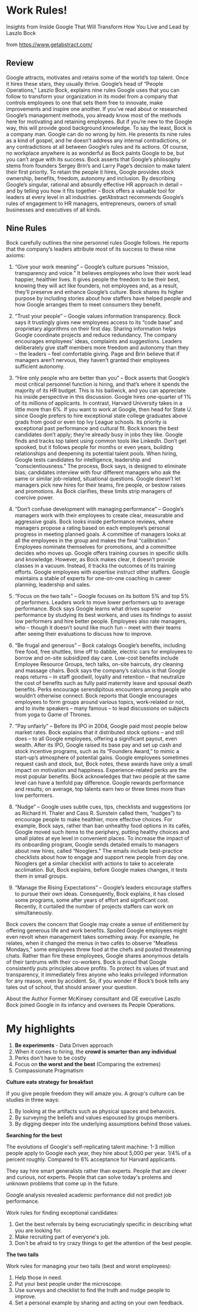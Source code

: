 # Work Rules!

Insights from Inside Google That Will Transform How You Live and Lead
by Laszlo Bock

from https://www.getabstract.com/

## Review

Google attracts, motivates and retains some of the world’s top talent. Once it hires these stars, they usually thrive. Google’s head of “People Operations,” Laszlo Bock, explains nine rules Google uses that you can follow to transform your organization in its model from a company that controls employees to one that sets them free to innovate, make improvements and inspire one another. If you’ve read about or researched Google’s management methods, you already know most of the methods here for motivating and retaining employees. But if you’re new to the Google way, this will provide good background knowledge. To say the least, Bock is a company man. Google can do no wrong by him. He presents its nine rules as a kind of gospel, and he doesn’t address any internal contradictions, or any contradictions at all between Google’s rules and its actions. Of course, no workplace anywhere is as wonderful as Bock paints Google to be, but you can’t argue with its success. Bock asserts that Google’s philosophy stems from founders Sergey Brin’s and Larry Page’s decision to make talent their first priority. To retain the people it hires, Google provides stock ownership, benefits, freedom, autonomy and inclusion. By describing Google’s singular, rational and absurdly effective HR approach in detail – and by telling you how it fits together – Bock offers a valuable tool for leaders at every level in all industries. getAbstract recommends Google’s rules of engagement to HR managers, entrepreneurs, owners of small businesses and executives of all kinds.

## Nine Rules

Bock carefully outlines the nine personnel rules Google follows. He reports that the company’s leaders attribute most of its success to these nine axioms:

1. “Give your work meaning” – Google’s culture pursues “mission, transparency and voice.” It believes employees who love their work lead happier, healthier lives. It gives people the freedom to be their best, knowing they will act like founders, not employees and, as a result, they’ll preserve and enhance Google’s culture. Bock shares its higher purpose by including stories about how staffers have helped people and how Google arranges them to meet consumers they benefit.

2. “Trust your people” – Google values information transparency. Bock says it trustingly gives new employees access to its “code base” and proprietary algorithms on their first day. Sharing information helps Google coordinate projects and reduce redundancy. The company encourages employees’ ideas, complaints and suggestions. Leaders deliberately give staff members more freedom and autonomy than they – the leaders – feel comfortable giving. Page and Brin believe that if managers aren’t nervous, they haven’t granted their employees sufficient autonomy.

3. “Hire only people who are better than you” – Bock asserts that Google’s most critical personnel function is hiring, and that’s where it spends the majority of its HR budget. This is his bailiwick, and you can appreciate his inside perspective in this discussion. Google hires one-quarter of 1% of its millions of applicants. In contrast, Harvard University takes in a little more than 6%. If you want to work at Google, then head for State U. since Google prefers to hire exceptional state college graduates above grads from good or even top Ivy League schools. Its priority is exceptional past performance and cultural fit. Bock knows the best candidates don’t apply; they’re already busy in jobs they like. Google finds and tracks top talent using common tools like LinkedIn. Don’t get spooked, but it follows people for months or even years, building relationships and deepening its potential talent pools. When hiring, Google tests candidates for intelligence, leadership and “conscientiousness.” The process, Bock says, is designed to eliminate bias; candidates interview with four different managers who ask the same or similar job-related, situational questions. Google doesn’t let managers pick new hires for their teams, fire people, or bestow raises and promotions. As Bock clarifies, these limits strip managers of coercive power.

4. “Don’t confuse development with managing performance” – Google’s managers work with their employees to create clear, measurable and aggressive goals. Bock looks inside performance reviews, where managers propose a rating based on each employee’s personal progress in meeting planned goals. A committee of managers looks at all the employees in the group and makes the final “calibration.” Employees nominate themselves for promotions, and a committee decides who moves up. Google offers training courses in specific skills and knowledge. However, as Bock makes clear, it doesn’t provide classes in a vacuum. Instead, it tracks the outcomes of its training efforts. Google employees with expertise instruct other staffers. Google maintains a stable of experts for one-on-one coaching in career planning, leadership and sales.

5. “Focus on the two tails” – Google focuses on its bottom 5% and top 5% of performers. Leaders work to move lower performers up to average performance. Bock says Google learns what drives superior performance by studying its best workers, and uses its findings to assist low performers and hire better people. Employees also rate managers, who – though it doesn’t sound like much fun – meet with their teams after seeing their evaluations to discuss how to improve.

6. “Be frugal and generous” – Bock catalogs Google’s benefits, including free food, free shuttles, time off to dabble, electric cars for employees to borrow and on-site subsidized day care. Low-cost benefits include Employee Resource Groups, tech talks, on-site haircuts, dry cleaning and massage chairs. Bock says the company’s calculus is that Google reaps returns – in staff goodwill, loyalty and retention – that neutralize the cost of benefits such as fully paid maternity leave and spousal death benefits. Perks encourage serendipitous encounters among people who wouldn’t otherwise connect. Bock reports that Google encourages employees to form groups around various topics, work-related or not, and to invite speakers – many famous – to lead discussions on subjects from yoga to Game of Thrones.

7. “Pay unfairly” – Before its IPO in 2004, Google paid most people below market rates. Bock explains that it distributed stock options – and still does – to all Google employees, offering a significant payout, even wealth. After its IPO, Google raised its base pay and set up cash and stock incentive programs, such as its “Founders Award,” to mimic a start-up’s atmosphere of potential gains. Google employees sometimes request cash and stock, but, Bock notes, these awards have only a small impact on motivation and happiness. Experience-related perks are the most popular benefits. Bock acknowledges that two people at the same level can have a tenfold pay difference. Google rewards performance and results; on average, top talents earn two or three times more than low performers.

8. “Nudge” – Google uses subtle cues, tips, checklists and suggestions (or as Richard H. Thaler and Cass R. Sunstein called them, “nudges”) to encourage people to make healthier, more effective choices. For example, Bock says, rather than ban unhealthy food options in its cafés, Google moved such items to the periphery, putting healthy choices and small plates at eye level in convenient places. To increase the impact of its onboarding program, Google sends detailed emails to managers about new hires, called “Nooglers.” The emails include best-practice checklists about how to engage and support new people from day one. Nooglers get a similar checklist with actions to take to accelerate acclimation. But, Bock explains, before Google makes changes, it tests them in small groups.

9. “Manage the Rising Expectations” – Google’s leaders encourage staffers to pursue their own ideas. Consequently, Bock explains, it has closed some programs, some after years of effort and significant cost. Recently, it curtailed the number of projects staffers can work on simultaneously.

Bock covers the concern that Google may create a sense of entitlement by offering generous life and work benefits. Spoiled Google employees might even revolt when management takes something away. For example, he relates, when it changed the menus in two cafés to observe “Meatless Mondays,” some employees threw food at the chefs and posted threatening chats. Rather than fire these employees, Google shares anonymous details of their tantrums with their co-workers. Bock is proud that Google consistently puts principles above profits. To protect its values of trust and transparency, it immediately fires anyone who leaks privileged information for any reason, even by accident. So, if you wonder if Bock’s book tells any tales out of school, that should answer your question.

About the Author
Former McKinsey consultant and GE executive Laszlo Bock joined Google in its infancy and oversees its People Operations.

# My highlights

1. **Be experiments** - Data Driven approach
2. When it comes to hiring, the **crowd is smarter than any individual**
3. Perks don't have to be costly
4. Focus on **the worst and the best** (Comparing the extremes)
5. Compassionate Pragmatism

**Culture eats strategy for breakfast**

If you give people freedom they will amaze you. A group's culture can be studies in three ways:

1.  By looking at the artifacts such as physical spaces and behavoirs.
2.  By surveying the beliefs and values espoused by groups members.
3.  By digging deeper into the underlying assumptions behind those values.

**Searching for the best**

The evolutions of Google's self-replicating talent machine: 1-3 million people apply to Google each year, they hire about 5,000 per year. 1/4% of a percent roughly. Compared to 6% acceptance for Harvard applicants.

They say hire smart generalists rather than experts. People that are clever and curious, not experts. People that can solve today's prolems and unknown problems that come up in the future.

Google analysis revealed academic performance did not predict job performance.

Work rules for finding exceptional candidates:

1. Get the best referrals by being excruciatingly specific in describing what you are looking for.
2. Make recruiting part of everyone's job.
3. Don't be afraid to try crazy things to get the attention of the best people.

**The two tails**

Work rules for managing your two tails (best and worst employees):

1. Help those in need.
2. Put your best people under the microscope.
3. Use surveys and checklist to find the truth and nudge people to improve.
4. Set a personal example by sharing and acting on your own feedback.
